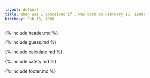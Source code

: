 ```yaml
---
layout: default
title: When was I conceived if I was born on February 13, 1909?
birthday: Feb 13, 1909
---
```


{% include header.md %}

{% include guess.md %}

{% include calculate.md %}

{% include safety.md %}

{% include footer.md %}



